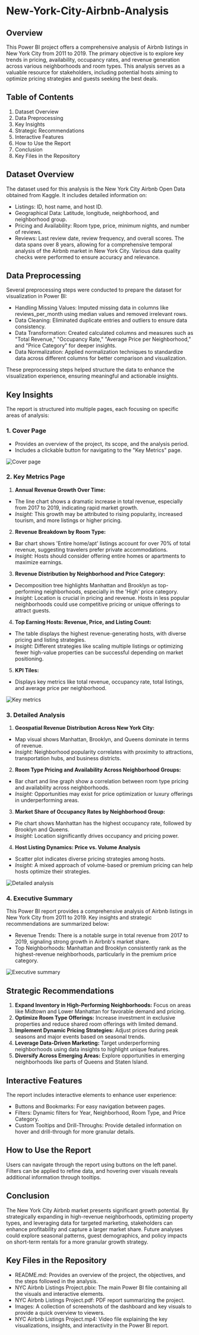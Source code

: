 # New-York-City-Airbnb-Analysis

## Overview
This Power BI project offers a comprehensive analysis of Airbnb listings in New York City from 2011 to 2019. The primary objective is to explore key trends in pricing, availability, occupancy rates, and revenue generation across various neighborhoods and room types. This analysis serves as a valuable resource for stakeholders, including potential hosts aiming to optimize pricing strategies and guests seeking the best deals.

## Table of Contents
1. Dataset Overview
2. Data Preprocessing
3. Key Insights
4. Strategic Recommendations
5. Interactive Features
6. How to Use the Report
7. Conclusion
8. Key Files in the Repository

## Dataset Overview
The dataset used for this analysis is the New York City Airbnb Open Data obtained from Kaggle. It includes detailed information on:

* Listings: ID, host name, and host ID.
* Geographical Data: Latitude, longitude, neighborhood, and neighborhood group.
* Pricing and Availability: Room type, price, minimum nights, and number of reviews.
* Reviews: Last review date, review frequency, and overall scores.
The data spans over 8 years, allowing for a comprehensive temporal analysis of the Airbnb market in New York City. Various data quality checks were performed to ensure accuracy and relevance.

## Data Preprocessing
Several preprocessing steps were conducted to prepare the dataset for visualization in Power BI:

- Handling Missing Values: Imputed missing data in columns like reviews_per_month using median values and removed irrelevant rows.
- Data Cleaning: Eliminated duplicate entries and outliers to ensure data consistency.
- Data Transformation: Created calculated columns and measures such as "Total Revenue," "Occupancy Rate," "Average Price per Neighborhood," and "Price Category" for deeper insights.
- Data Normalization: Applied normalization techniques to standardize data across different columns for better comparison and visualization.
  
These preprocessing steps helped structure the data to enhance the visualization experience, ensuring meaningful and actionable insights.

## Key Insights
The report is structured into multiple pages, each focusing on specific areas of analysis:

### 1. **Cover Page**
- Provides an overview of the project, its scope, and the analysis period.
- Includes a clickable button for navigating to the "Key Metrics" page.

  
![Cover page](https://github.com/user-attachments/assets/308c4492-d3c9-4596-b4ee-a2cc7cbab50e)

  
### 2. **Key Metrics Page**
1. **Annual Revenue Growth Over Time:**
- The line chart shows a dramatic increase in total revenue, especially from 2017 to 2019, indicating rapid market growth.
- *Insight:* This growth may be attributed to rising popularity, increased tourism, and more listings or higher pricing.
2. **Revenue Breakdown by Room Type:**
- Bar chart shows 'Entire home/apt' listings account for over 70% of total revenue, suggesting travelers prefer private accommodations.
- *Insight:* Hosts should consider offering entire homes or apartments to maximize earnings.
3. **Revenue Distribution by Neighborhood and Price Category:**
- Decomposition tree highlights Manhattan and Brooklyn as top-performing neighborhoods, especially in the 'High' price category.
- *Insight:* Location is crucial in pricing and revenue. Hosts in less popular neighborhoods could use competitive pricing or unique offerings to attract guests.
4. **Top Earning Hosts: Revenue, Price, and Listing Count:**
- The table displays the highest revenue-generating hosts, with diverse pricing and listing strategies.
- *Insight:* Different strategies like scaling multiple listings or optimizing fewer high-value properties can be successful depending on market positioning.
5. **KPI Tiles:**
- Displays key metrics like total revenue, occupancy rate, total listings, and average price per neighborhood.


![Key metrics](https://github.com/user-attachments/assets/19c6976e-d7b3-4d32-89d7-f88d01e73fc6)


### 3. **Detailed Analysis**
1. **Geospatial Revenue Distribution Across New York City:**
- Map visual shows Manhattan, Brooklyn, and Queens dominate in terms of revenue.
- *Insight:* Neighborhood popularity correlates with proximity to attractions, transportation hubs, and business districts.
2. **Room Type Pricing and Availability Across Neighborhood Groups:**
- Bar chart and line graph show a correlation between room type pricing and availability across neighborhoods.
- *Insight:* Opportunities may exist for price optimization or luxury offerings in underperforming areas.
3. **Market Share of Occupancy Rates by Neighborhood Group:**
- Pie chart shows Manhattan has the highest occupancy rate, followed by Brooklyn and Queens.
- *Insight:* Location significantly drives occupancy and pricing power.
4. **Host Listing Dynamics: Price vs. Volume Analysis**
- Scatter plot indicates diverse pricing strategies among hosts.
- *Insight:* A mixed approach of volume-based or premium pricing can help hosts optimize their strategies.

  
![Detailed analysis](https://github.com/user-attachments/assets/e2d9fb5e-d0a5-46f4-a70f-48fffea32599)


### 4. **Executive Summary**
This Power BI report provides a comprehensive analysis of Airbnb listings in New York City from 2011 to 2019. Key insights and strategic recommendations are summarized below:
- Revenue Trends: There is a notable surge in total revenue from 2017 to 2019, signaling strong growth in Airbnb's market share.
- Top Neighborhoods: Manhattan and Brooklyn consistently rank as the highest-revenue neighborhoods, particularly in the premium price category.

![Executive summary](https://github.com/user-attachments/assets/4b23475f-7662-49f3-b317-aea4bfe695b9)


## Strategic Recommendations
1. **Expand Inventory in High-Performing Neighborhoods:** Focus on areas like Midtown and Lower Manhattan for favorable demand and pricing.
2. **Optimize Room Type Offerings:** Increase investment in exclusive properties and reduce shared room offerings with limited demand.
3. **Implement Dynamic Pricing Strategies:** Adjust prices during peak seasons and major events based on seasonal trends.
4. **Leverage Data-Driven Marketing:** Target underperforming neighborhoods using data insights to highlight unique features.
5. **Diversify Across Emerging Areas:** Explore opportunities in emerging neighborhoods like parts of Queens and Staten Island.

## Interactive Features
The report includes interactive elements to enhance user experience:
* Buttons and Bookmarks: For easy navigation between pages.
* Filters: Dynamic filters for Year, Neighborhood, Room Type, and Price Category.
* Custom Tooltips and Drill-Throughs: Provide detailed information on hover and drill-through for more granular details.

## How to Use the Report
Users can navigate through the report using buttons on the left panel. Filters can be applied to refine data, and hovering over visuals reveals additional information through tooltips.

## Conclusion
The New York City Airbnb market presents significant growth potential. By strategically expanding in high-revenue neighborhoods, optimizing property types, and leveraging data for targeted marketing, stakeholders can enhance profitability and capture a larger market share. Future analyses could explore seasonal patterns, guest demographics, and policy impacts on short-term rentals for a more granular growth strategy.

## Key Files in the Repository
- README.md: Provides an overview of the project, the objectives, and the steps followed in the analysis.
- NYC Airbnb Listings Project.pbix: The main Power BI file containing all the visuals and interactive elements.
- NYC Airbnb Listings Project.pdf: PDF report summarizing the project.
- Images: A collection of screenshots of the dashboard and key visuals to provide a quick overview to viewers.
- NYC Airbnb Listings Project.mp4: Video file explaining the key visualizations, insights, and interactivity in the Power BI report. 

